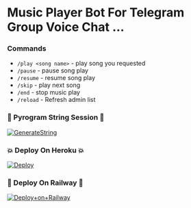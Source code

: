 # Music Player Bot For Telegram Group Voice Chat ...



### Commands 

- `/play <song name>` - play song you requested 
- `/pause` - pause song play
- `/resume` - resume song play
- `/skip` - play next song
- `/end` - stop music play
- `/reload` - Refresh admin list



### 🌟 Pyrogram String Session 🌟

[![GenerateString](https://img.shields.io/badge/repl.it-generateString-yellowgreen)](https://replit.com/@AdityaHalder/PyrogramStringSession)


### 💥 Deploy On Heroku 💥

[![Deploy](https://www.herokucdn.com/deploy/button.svg)](https://heroku.com/deploy?template=https://github.com/King09999/MusicPlayer5g)


### 🌷 Deploy On Railway 🌷

[![Deploy+on+Railway](https://railway.app/button.svg)](https://railway.app/new/template?template=https://github.com/King09999/MusicPlayer5g&envs=API_ID,API_HASH,ASSISTANT_USERNAME,OWNER_USERNAME,BOT_USERNAME,BOT_TOKEN,BG_IMAGE,BOT_IMAGE,DURATION_LIMIT,SESSION_NAME,UPDATES_CHANNEL,SUPPORT_GROUP,SUDO_USERS)
